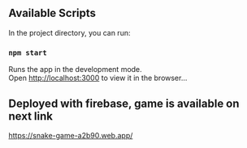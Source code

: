 ## Available Scripts

In the project directory, you can run:

### `npm start`

Runs the app in the development mode.\
Open [http://localhost:3000](http://localhost:3000) to view it in the browser...

## Deployed with firebase, game is available on next link

https://snake-game-a2b90.web.app/
